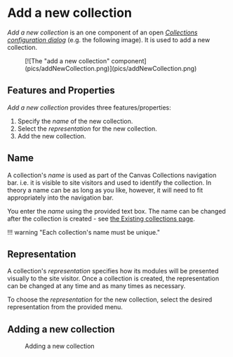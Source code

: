 # Add a new collection

_Add a new collection_ is an one component of an open [_Collections configuration dialog_](./overview.md) (e.g. the following image). It is used to add a new collection.

<figure markdown>
[![The "add a new collection" component](pics/addNewCollection.png)](pics/addNewCollection.png)
</figure>

## Features and Properties

_Add a new collection_ provides three features/properties:

1. Specify the _name_ of the new collection.
2. Select the _representation_ for the new collection.
3. Add the new collection.

## Name

A collection's _name_ is used as part of the Canvas Collections navigation bar. i.e. it is visible to site visitors and used to identify the collection. In theory a name can be as long as you like, however, it will need to fit appropriately into the navigation bar.

You enter the _name_ using the provided text box.  The name can be changed after the collection is created - see [the Existing collections page](existing-collections.md).

!!! warning "Each collection's name must be unique."

## Representation

A collection's _representation_ specifies how its modules will be presented visually to the site visitor. Once a collection is created, the representation can be changed at any time and as many times as necessary.

To choose the _representation_ for the new collection, select the desired representation from the provided menu.

## Adding a new collection

<figure markdown>
<figcaption>Adding a new collection</figcaption>
<sl-animated-image src="../pics/animatedAddNewCollection.gif" alt="Adding a new collection" />
</figure>


<link rel="stylesheet" href="https://cdn.jsdelivr.net/npm/@shoelace-style/shoelace@2.0.0/dist/themes/light.css" />
<script type="module" src="https://cdn.jsdelivr.net/npm/@shoelace-style/shoelace@2.0.0/dist/shoelace.js"></script>